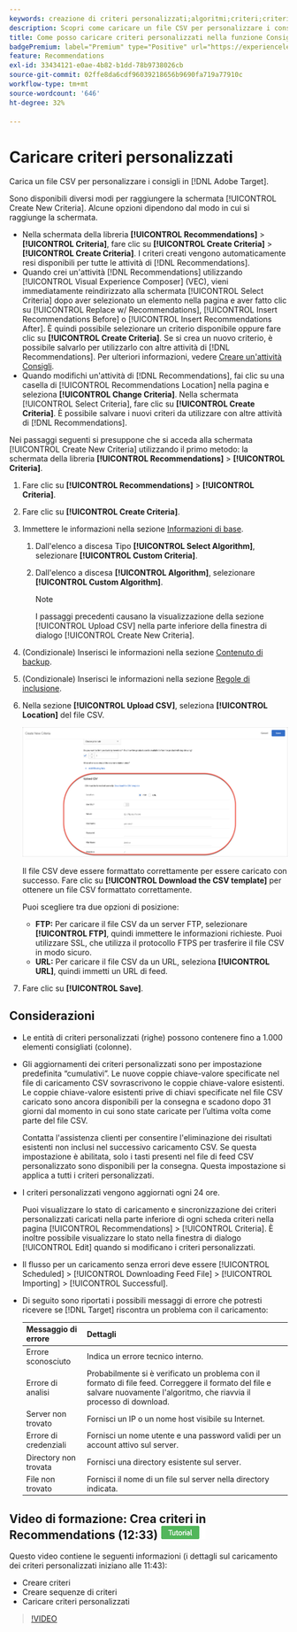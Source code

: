 ```yaml
---
keywords: creazione di criteri personalizzati;algoritmi;criteri;criteri di consigli;csv;ftp;caricamento csv
description: Scopri come caricare un file CSV per personalizzare i consigli in Adobe [!DNL Target] Recommendations.
title: Come posso caricare criteri personalizzati nella funzione Consigli?
badgePremium: label="Premium" type="Positive" url="https://experienceleague.adobe.com/docs/target/using/introduction/intro.html?lang=it#premium newtab=true" tooltip="Scopri cosa è incluso in Target Premium."
feature: Recommendations
exl-id: 33434121-e0ae-4b82-b1dd-78b9738026cb
source-git-commit: 02ffe8da6cdf96039218656b9690fa719a77910c
workflow-type: tm+mt
source-wordcount: '646'
ht-degree: 32%

---
```


# Caricare criteri personalizzati

Carica un file CSV per personalizzare i consigli in [!DNL Adobe Target].

Sono disponibili diversi modi per raggiungere la schermata [!UICONTROL Create New Criteria]. Alcune opzioni dipendono dal modo in cui si raggiunge la schermata.

* Nella schermata della libreria **[!UICONTROL Recommendations]** > **[!UICONTROL Criteria]**, fare clic su **[!UICONTROL Create Criteria]** > **[!UICONTROL Create Criteria]**. I criteri creati vengono automaticamente resi disponibili per tutte le attività di [!DNL Recommendations].
* Quando crei un&#39;attività [!DNL Recommendations] utilizzando [!UICONTROL Visual Experience Composer] (VEC), vieni immediatamente reindirizzato alla schermata [!UICONTROL Select Criteria] dopo aver selezionato un elemento nella pagina e aver fatto clic su [!UICONTROL Replace w/ Recommendations], [!UICONTROL Insert Recommendations Before] o [!UICONTROL Insert Recommendations After]. È quindi possibile selezionare un criterio disponibile oppure fare clic su **[!UICONTROL Create Criteria]**. Se si crea un nuovo criterio, è possibile salvarlo per utilizzarlo con altre attività di [!DNL Recommendations]. Per ulteriori informazioni, vedere [Creare un&#39;attività Consigli](/help/main/c-recommendations/t-create-recs-activity/create-recs-activity.md).
* Quando modifichi un&#39;attività di [!DNL Recommendations], fai clic su una casella di [!UICONTROL Recommendations Location] nella pagina e seleziona **[!UICONTROL Change Criteria]**. Nella schermata [!UICONTROL Select Criteria], fare clic su **[!UICONTROL Create Criteria]**. È possibile salvare i nuovi criteri da utilizzare con altre attività di [!DNL Recommendations].

Nei passaggi seguenti si presuppone che si acceda alla schermata [!UICONTROL Create New Criteria] utilizzando il primo metodo: la schermata della libreria **[!UICONTROL Recommendations]** > **[!UICONTROL Criteria]**.

1. Fare clic su **[!UICONTROL Recommendations]** > **[!UICONTROL Criteria]**.

1. Fare clic su **[!UICONTROL Create Criteria]**.

1. Immettere le informazioni nella sezione [Informazioni di base](/help/main/c-recommendations/c-algorithms/create-new-algorithm.md#info).

   1. Dall&#39;elenco a discesa Tipo **[!UICONTROL Select Algorithm]**, selezionare **[!UICONTROL Custom Criteria]**.

   1. Dall&#39;elenco a discesa **[!UICONTROL Algorithm]**, selezionare **[!UICONTROL Custom Algorithm]**.

      >[!NOTE]
      >
      >I passaggi precedenti causano la visualizzazione della sezione [!UICONTROL Upload CSV] nella parte inferiore della finestra di dialogo [!UICONTROL Create New Criteria].

1. (Condizionale) Inserisci le informazioni nella sezione [Contenuto di backup](/help/main/c-recommendations/c-algorithms/create-new-algorithm.md#content).

1. (Condizionale) Inserisci le informazioni nella sezione [Regole di inclusione](/help/main/c-recommendations/c-algorithms/create-new-algorithm.md#inclusion).

1. Nella sezione **[!UICONTROL Upload CSV]**, seleziona **[!UICONTROL Location]** del file CSV.

   ![Carica sezione CSV](assets/upload-csv.png)

   Il file CSV deve essere formattato correttamente per essere caricato con successo. Fare clic su **[!UICONTROL Download the CSV template]** per ottenere un file CSV formattato correttamente.

   Puoi scegliere tra due opzioni di posizione:

   * **FTP:** Per caricare il file CSV da un server FTP, selezionare **[!UICONTROL FTP]**, quindi immettere le informazioni richieste. Puoi utilizzare SSL, che utilizza il protocollo FTPS per trasferire il file CSV in modo sicuro.
   * **URL:** Per caricare il file CSV da un URL, seleziona **[!UICONTROL URL]**, quindi immetti un URL di feed.

1. Fare clic su **[!UICONTROL Save]**.

## Considerazioni

* Le entità di criteri personalizzati (righe) possono contenere fino a 1.000 elementi consigliati (colonne).

* Gli aggiornamenti dei criteri personalizzati sono per impostazione predefinita “cumulativi”. Le nuove coppie chiave-valore specificate nel file di caricamento CSV sovrascrivono le coppie chiave-valore esistenti. Le coppie chiave-valore esistenti prive di chiavi specificate nel file CSV caricato sono ancora disponibili per la consegna e scadono dopo 31 giorni dal momento in cui sono state caricate per l’ultima volta come parte del file CSV.

  Contatta l&#39;assistenza clienti per consentire l&#39;eliminazione dei risultati esistenti non inclusi nel successivo caricamento CSV. Se questa impostazione è abilitata, solo i tasti presenti nel file di feed CSV personalizzato sono disponibili per la consegna. Questa impostazione si applica a tutti i criteri personalizzati.

* I criteri personalizzati vengono aggiornati ogni 24 ore.

  Puoi visualizzare lo stato di caricamento e sincronizzazione dei criteri personalizzati caricati nella parte inferiore di ogni scheda criteri nella pagina [!UICONTROL Recommendations] > [!UICONTROL Criteria]. È inoltre possibile visualizzare lo stato nella finestra di dialogo [!UICONTROL Edit] quando si modificano i criteri personalizzati.

* Il flusso per un caricamento senza errori deve essere [!UICONTROL Scheduled] > [!UICONTROL Downloading Feed File] > [!UICONTROL Importing] > [!UICONTROL Successful].

* Di seguito sono riportati i possibili messaggi di errore che potresti ricevere se [!DNL Target] riscontra un problema con il caricamento:

  | Messaggio di errore | Dettagli |
  |--- |--- |
  | Errore sconosciuto | Indica un errore tecnico interno. |
  | Errore di analisi | Probabilmente si è verificato un problema con il formato di file feed. Correggere il formato del file e salvare nuovamente l&#39;algoritmo, che riavvia il processo di download. |
  | Server non trovato | Fornisci un IP o un nome host visibile su Internet. |
  | Errore di credenziali | Fornisci un nome utente e una password validi per un account attivo sul server. |
  | Directory non trovata | Fornisci una directory esistente sul server. |
  | File non trovato | Fornisci il nome di un file sul server nella directory indicata. |

## Video di formazione: Crea criteri in Recommendations (12:33) ![Icona esercitazione](/help/main/assets/tutorial.png)

Questo video contiene le seguenti informazioni (i dettagli sul caricamento dei criteri personalizzati iniziano alle 11:43):

* Creare criteri
* Creare sequenze di criteri
* Caricare criteri personalizzati

>[!VIDEO](https://video.tv.adobe.com/v/328806?quality=12&captions=ita)
